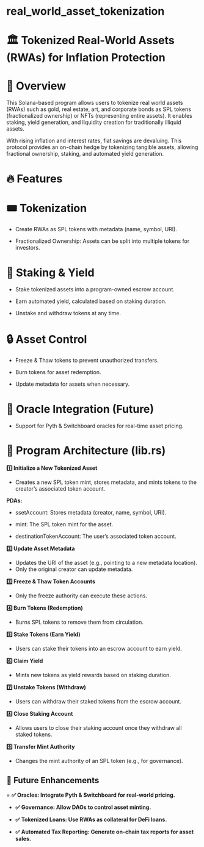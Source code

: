 # real_world_asset_tokenization

# 🏛 Tokenized Real-World Assets (RWAs) for Inflation Protection

# 📌 Overview

This Solana-based program allows users to tokenize real world assets (RWAs) such as gold, real estate, art, and corporate bonds as SPL tokens (fractionalized ownership) or NFTs (representing entire assets). It enables staking, yield generation, and liquidity creation for traditionally illiquid assets.

With rising inflation and interest rates, fiat savings are devaluing. This protocol provides an on-chain hedge by tokenizing tangible assets, allowing fractional ownership, staking, and automated yield generation.

# 🔥 Features

# 🎟 Tokenization

- Create RWAs as SPL tokens with metadata (name, symbol, URI).

- Fractionalized Ownership: Assets can be split into multiple tokens for investors.

# 🏦 Staking & Yield

- Stake tokenized assets into a program-owned escrow account.

- Earn automated yield, calculated based on staking duration.

- Unstake and withdraw tokens at any time.

# 🔒 Asset Control

- Freeze & Thaw tokens to prevent unauthorized transfers.

- Burn tokens for asset redemption.

- Update metadata for assets when necessary.


# 📡 Oracle Integration (Future)

- Support for Pyth & Switchboard oracles for real-time asset pricing.

# 📜 Program Architecture (lib.rs)

**1️⃣ Initialize a New Tokenized Asset**

- Creates a new SPL token mint, stores metadata, and mints tokens to the creator’s associated token account.

**PDAs:**

- ssetAccount: Stores metadata (creator, name, symbol, URI).

- mint: The SPL token mint for the asset.

- destinationTokenAccount: The user’s associated token account.

**2️⃣ Update Asset Metadata**

- Updates the URI of the asset (e.g., pointing to a new metadata location).
- Only the original creator can update metadata.

**3️⃣ Freeze & Thaw Token Accounts**
- Only the freeze authority can execute these actions.

**4️⃣ Burn Tokens (Redemption)**

- Burns SPL tokens to remove them from circulation.

**5️⃣ Stake Tokens (Earn Yield)**

- Users can stake their tokens into an escrow account to earn yield.

**6️⃣ Claim Yield**

- Mints new tokens as yield rewards based on staking duration.

**7️⃣ Unstake Tokens (Withdraw)**

- Users can withdraw their staked tokens from the escrow account.

**8️⃣ Close Staking Account**

- Allows users to close their staking account once they withdraw all staked tokens.

**9️⃣ Transfer Mint Authority**

 - Changes the mint authority of an SPL token (e.g., for governance).



## 🚀 Future Enhancements

= **✅ Oracles: Integrate Pyth & Switchboard for real-world pricing.**

 - **✅ Governance: Allow DAOs to control asset minting.**

 - **✅ Tokenized Loans: Use RWAs as collateral for DeFi loans.**

- **✅ Automated Tax Reporting: Generate on-chain tax reports for asset sales.**



 


